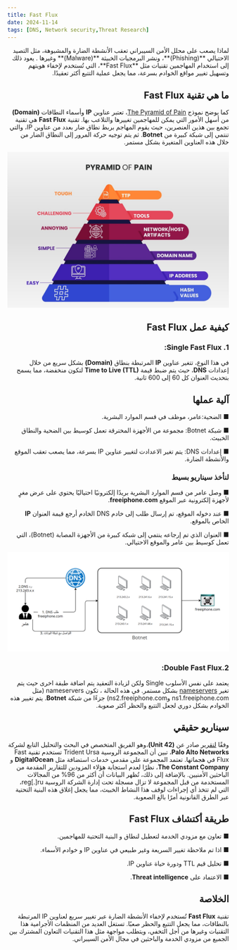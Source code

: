 ```yaml
---
title: Fast Flux
date: 2024-11-14 
tags: [DNS, Network security,Threat Research]
---
```

<div dir="rtl" markdown="1">
لماذا يصعب على محلل الأمن السيبراني تعقب الأنشطة الضارة والمشبوهة، مثل التصيد الاحتيالي **(Phishing)**، ونشر البرمجيات الخبيثة **(Malware)** وغيرها . يعود ذلك إلى استخدام المهاجمين تقنيات مثل **Fast Flux**، التي تُستخدم لإخفاء هويتهم وتسهيل تغيير مواقع الخوادم بسرعة، مما يجعل عملية التتبع أكثر تعقيدًا.

## ما هي تقنية Fast Flux 
كما يوضح نموذج [The Pyramid of Pain](https://www.sans.org/tools/the-pyramid-of-pain/)، تعتبر عناوين **IP** وأسماء النطاقات **(Domain)** من أسهل الأمور التي يمكن للمهاجمين تغييرها والتلاعب بها. تقنية **Fast Flux** هي تقنية تجمع بين هذين العنصرين، حيث يقوم المهاجم بربط نطاق ضار بعدد من عناوين IP، والتي تنتمي إلى شبكة كبيرة من **Botnet**. ثم يتم توجيه حركة المرور إلى النطاق الضار من خلال هذه العناوين المتغيرة بشكل مستمر.


<img src="/assets/img/pyramid-of-pain-image.jpg" alt="The_Pyramid_of_Pain">

## كيفية عمل Fast Flux
### 1. Single Fast Flux:

في هذا النوع، تتغير عناوين **IP** المرتبطة بنطاق **(Domain)** بشكل سريع من خلال إعدادات **DNS**، حيث يتم ضبط قيمة **Time to Live (TTL)** لتكون منخفضة، مما يسمح بتحديث العنوان كل 60 إلى 600 ثانية.

## آلية عملها
■ الضحية:عامر، موظف في قسم الموارد البشرية.

■ شبكة Botnet: مجموعة من الأجهزة المخترقة تعمل كوسيط بين الضحية والنطاق الخبيث.
  
■ إعدادات DNS: يتم تغير الاعدادت لتغيير عناوين IP بسرعة، مما يصعب تعقب الموقع والأنشطة الضارة.

### لنأخذ سيناريو بسيط
 ■ وصل عامر من قسم الموارد البشرية بريدًا إلكترونيًا احتياليًا يحتوي على عرض مغرٍ لأجهزة إلكترونية عبر الموقع **freeiphone.com**.
 
 ■ عند دخوله الموقع، تم إرسال طلب إلى خادم DNS الخادم أرجع قيمة العنوان **IP** الخاص بالموقع.
 
 ■ العنوان الذي تم إرجاعه ينتمي إلى شبكة كبيرة من الأجهزة المصابة (Botnet)، التي تعمل كوسيط بين عامر والموقع الاحتيالي.
 
 

<img src="/assets/img/Amer_case.png" alt="Amer_case">

### 2.Double Fast Flux:
يعتمد على نفس الأسلوب Single ولكن لزيادة التعقيد يتم اضافة طبقة اخرى حيث يتم تغير [nameservers](https://en.wikipedia.org/wiki/Name_server) بشكل مستمر.
في هذه الحالة ، تكون nameservers (مثل ns1.freeiphone.com وns2.freeiphone.com) جزءًا من شبكة **Botnet**. يتم تغيير هذه الخوادم بشكل دوري لجعل التتبع والحظر أكثر صعوبة.

## سيناريو حقيقي

وفقًا [لتقرير](https://unit42.paloaltonetworks.com/trident-ursa/) صادر عن **(Unit 42)**،وهو الفريق المتخصص في البحث والتحليل التابع لشركة **Palo Alto Networks**، تبين أن المجموعة الروسية Trident Ursa تستخدم تقنية Fast Flux في هجماتها. تعتمد المجموعة على مقدمي خدمات استضافة مثل **DigitalOcean** و **The Constant Company**، نظرًا لعدم استجابة هؤلاء المزودين للتقارير المقدمة من الباحثين الأمنيين. بالإضافة إلى ذلك، تُظهر البيانات أن أكثر من 96% من المجالات المستخدمة من قبل المجموعة لا تزال مسجلة تحت إدارة الشركة الروسية reg[.]ru، التي لم تتخذ أي إجراءات لوقف هذا النشاط الخبيث، مما يجعل إغلاق هذه البنية التحتية عبر الطرق القانونية أمرًا بالغ الصعوبة.


## طريقة أكتشاف Fast Flux

■ تعاون مع مزودي الخدمة لتعطيل لنطاق و البنية التحتية للمهاجمين.

■ اذا تم ملاحظة تغيير السريعة وغير طبيعي في عناوين IP و خوادم الأسماء.

■ تحليل قيم TTL ودورة حياة عناوين IP.

■ الاعتماد على **Threat intelligence**.

## الخلاصة 
تقنية **Fast Flux** تُستخدم لإخفاء الأنشطة الضارة عبر تغيير سريع لعناوين IP المرتبطة بالنطاقات، مما يجعل التتبع والحظر صعبًا. تستغل العديد من المنظمات الأجرامية هذا التقنيات وغيرها من أجل التخفي، ويتطلب مواجهة مثل هذا التقنيات التعاون المشترك بين الجميع من مزودي الخدمة والباحثين في مجال الأمن السيبراني.














 </div>
 
